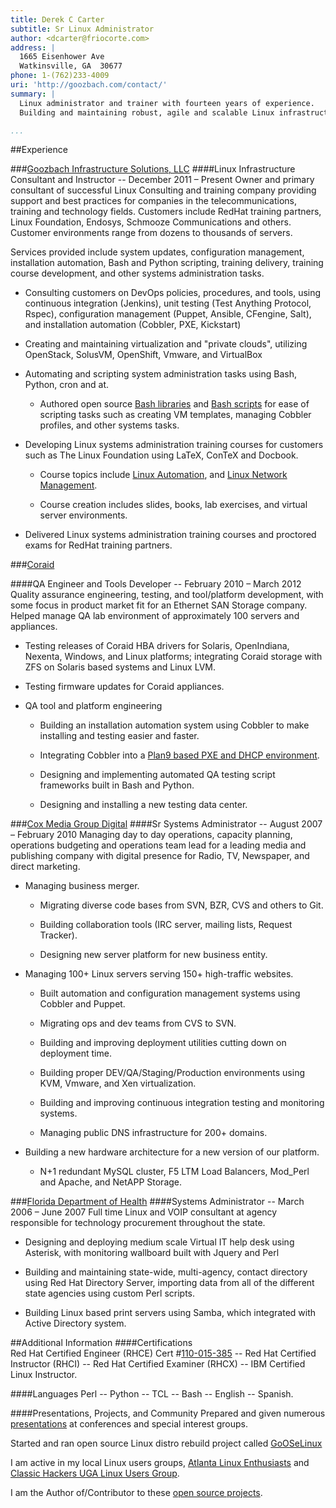 ```yaml
---
title: Derek C Carter
subtitle: Sr Linux Administrator
author: <dcarter@friocorte.com>
address: |
  1665 Eisenhower Ave  
  Watkinsville, GA  30677  
phone: 1-(762)233-4009
uri: 'http://goozbach.com/contact/'
summary: |
  Linux administrator and trainer with fourteen years of experience.
  Building and maintaining robust, agile and scalable Linux infrastructure with a focus on Linux customization, core technology infrastructure, automation, and training.

...
```


##Experience

###[Goozbach Infrastructure Solutions, LLC][]
####Linux Infrastructure Consultant and Instructor -- December 2011 – Present
Owner and primary consultant of successful Linux Consulting and training company providing support and best practices for companies in the telecommunications, training and technology fields.
Customers include RedHat training partners, Linux Foundation, Endosys, Schmooze Communications and others.
Customer environments range from dozens to thousands of servers.

Services provided include system updates, configuration management, installation automation, Bash and Python scripting, training delivery, training course development, and other systems administration tasks.

* Consulting customers on DevOps policies, procedures, and tools, using continuous integration (Jenkins), unit testing (Test Anything Protocol, Rspec), configuration management (Puppet, Ansible, CFengine, Salt), and installation automation (Cobbler, PXE, Kickstart)

* Creating and maintaining virtualization and "private clouds", utilizing OpenStack, SolusVM, OpenShift, Vmware, and VirtualBox

* Automating and scripting system administration tasks using Bash, Python, cron and at.

    + Authored open source [Bash libraries][] and [Bash scripts][] for ease of scripting tasks such as creating VM templates, managing Cobbler profiles, and other systems tasks.

* Developing Linux systems administration training courses for customers such as The Linux Foundation using LaTeX, ConTeX and Docbook.

    + Course topics include [Linux Automation][], and [Linux Network Management][].

    + Course creation includes slides, books, lab exercises, and virtual server environments.

* Delivered Linux systems administration training courses and proctored exams for RedHat training partners.

###[Coraid][]

####QA Engineer and Tools Developer -- February 2010 – March 2012
Quality assurance engineering, testing, and tool/platform development, with some focus in product market fit for an Ethernet SAN Storage company. Helped manage QA lab environment of approximately 100 servers and appliances.

* Testing releases of Coraid HBA drivers for Solaris, OpenIndiana, Nexenta, Windows, and Linux platforms; integrating Coraid storage with ZFS on Solaris based systems and Linux LVM.

* Testing firmware updates for Coraid appliances.

* QA tool and platform engineering

    + Building an installation automation system using Cobbler to make installing and testing easier and faster.

    + Integrating Cobbler into a [Plan9 based PXE and DHCP environment][].

    + Designing and implementing automated QA testing script frameworks built in Bash and Python.

    + Designing and installing a new testing data center.

###[Cox Media Group Digital][]
####Sr Systems Administrator -- August 2007 – February 2010
Managing day to day operations, capacity planning, operations budgeting and operations team lead for a leading media and publishing company with digital presence for Radio, TV, Newspaper, and direct marketing.

* Managing business merger.

    + Migrating diverse code bases from SVN, BZR, CVS and others to Git.

    + Building collaboration tools (IRC server, mailing lists, Request Tracker).

    + Designing new server platform for new business entity.

* Managing 100+ Linux servers serving 150+ high-traffic websites.

    + Built automation and configuration management systems using Cobbler and Puppet.

    + Migrating ops and dev teams from CVS to SVN.

    + Building and improving deployment utilities cutting down on deployment time.

    + Building proper DEV/QA/Staging/Production environments using KVM, Vmware, and Xen virtualization.

    + Building and improving continuous integration testing and monitoring systems.

    + Managing public DNS infrastructure for 200+ domains.

* Building a new hardware architecture for a new version of our platform.

    + N+1 redundant MySQL cluster, F5 LTM Load Balancers, Mod_Perl and Apache, and NetAPP Storage.

###[Florida Department of Health][]
####Systems Administrator -- March 2006 – June 2007
Full time Linux and VOIP consultant at agency responsible for technology procurement throughout the state.

* Designing and deploying medium scale Virtual IT help desk using Asterisk, with monitoring wallboard built with Jquery and Perl

* Building and maintaining state-wide, multi-agency, contact directory using Red Hat Directory Server, importing data from all of the different state agencies using custom Perl scripts.

* Building Linux based print servers using Samba, which integrated with Active Directory system.

##Additional Information
####Certifications  
Red Hat Certified Engineer (RHCE) Cert #[110-015-385][] -- Red Hat Certified Instructor (RHCI) -- Red Hat Certified Examiner (RHCX) -- IBM Certified Linux Instructor.

####Languages
Perl -- Python -- TCL -- Bash -- English -- Spanish.

####Presentations, Projects, and Community
Prepared and given numerous [presentations][] at conferences and special interest groups.

Started and ran open source Linux distro rebuild project called [GoOSeLinux][]

I am active in my local Linux users groups, [Atlanta Linux Enthusiasts][] and [Classic Hackers UGA Linux Users Group][]. 

I am the Author of/Contributor to these [open source projects][].

  [Linux Network Management]: http://training.linuxfoundation.org/linux-courses/system-administration-training/linux-network-management
  [Linux Automation]: http://training.linuxfoundation.org/linux-courses/system-administration-training/linux-enterprise-automation
  [http://blog.friocorte.com/]: http://blog.friocorte.com/
  [http://goozbach.com/contact/]: http://goozbach.com/contact/
  [Goozbach Infrastructure Solutions, LLC]: http://goozbach.com/
  [Coraid]: http://www.coraid.com/
  [Cox Media Group Digital]: http://cmgdigital.com/
  [Cox Radio Interactive]: http://cxri.net/
  [Florida Department of Health]: http://www.doh.state.fl.us/
  [Guru Labs]: http://www.gurulabs.com/
  [Virtual Business Card -- http://blog.friocorte.com/card/]: http://blog.friocorte.com/card/
  [Main Website -- http://blog.friocorte.com/]: http://blog.friocorte.com/
  [presentations]: http://presentation.goozbach.com/
  [open source projects]: http://github.com/goozbach/
  [Classic Hackers UGA Linux Users Group]: http://chugalug.uga.edu/
  [Atlanta Linux Enthusiasts]: http://ale.org/
  [Plan9 based PXE and DHCP environment]: http://blog.friocorte.com/2011/05/chain-loading-pxe-servers.html
  [110-015-385]: https://www.redhat.com/wapps/training/certification/verify.html?certNumber=110-015-385&verify=Verify
  [Bash libraries]: https://github.com/goozbach/log4bats
  [Bash scripts]: https://github.com/goozbach/bash-app
  [GoOSeLinux]: http://gooseproject.org/
